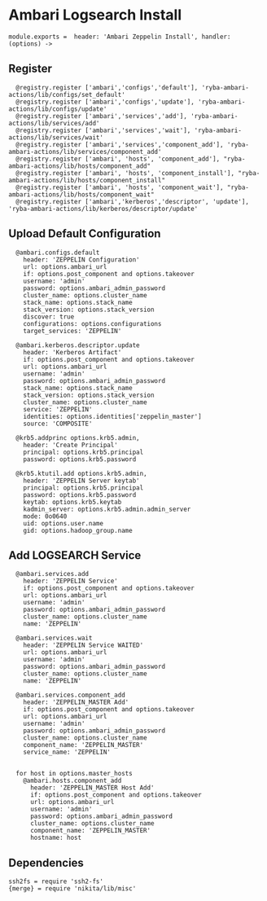 
# Ambari Logsearch Install

    module.exports =  header: 'Ambari Zeppelin Install', handler: (options) ->
    
## Register

      @registry.register ['ambari','configs','default'], 'ryba-ambari-actions/lib/configs/set_default'
      @registry.register ['ambari','configs','update'], 'ryba-ambari-actions/lib/configs/update'
      @registry.register ['ambari','services','add'], 'ryba-ambari-actions/lib/services/add'
      @registry.register ['ambari','services','wait'], 'ryba-ambari-actions/lib/services/wait'
      @registry.register ['ambari','services','component_add'], 'ryba-ambari-actions/lib/services/component_add'
      @registry.register ['ambari', 'hosts', 'component_add'], "ryba-ambari-actions/lib/hosts/component_add"
      @registry.register ['ambari', 'hosts', 'component_install'], "ryba-ambari-actions/lib/hosts/component_install"
      @registry.register ['ambari', 'hosts', 'component_wait'], "ryba-ambari-actions/lib/hosts/component_wait"
      @registry.register ['ambari','kerberos','descriptor', 'update'], 'ryba-ambari-actions/lib/kerberos/descriptor/update'



      
## Upload Default Configuration

      @ambari.configs.default
        header: 'ZEPPELIN Configuration'
        url: options.ambari_url
        if: options.post_component and options.takeover
        username: 'admin'
        password: options.ambari_admin_password
        cluster_name: options.cluster_name
        stack_name: options.stack_name
        stack_version: options.stack_version
        discover: true
        configurations: options.configurations
        target_services: 'ZEPPELIN'

      @ambari.kerberos.descriptor.update
        header: 'Kerberos Artifact'
        if: options.post_component and options.takeover
        url: options.ambari_url
        username: 'admin'
        password: options.ambari_admin_password
        stack_name: options.stack_name
        stack_version: options.stack_version
        cluster_name: options.cluster_name
        service: 'ZEPPELIN'
        identities: options.identities['zeppelin_master']
        source: 'COMPOSITE'

      @krb5.addprinc options.krb5.admin,
        header: 'Create Principal'
        principal: options.krb5.principal
        password: options.krb5.password

      @krb5.ktutil.add options.krb5.admin,
        header: 'ZEPPELIN Server keytab'
        principal: options.krb5.principal
        password: options.krb5.password
        keytab: options.krb5.keytab
        kadmin_server: options.krb5.admin.admin_server
        mode: 0o0640
        uid: options.user.name
        gid: options.hadoop_group.name 

## Add LOGSEARCH Service

      @ambari.services.add
        header: 'ZEPPELIN Service'
        if: options.post_component and options.takeover
        url: options.ambari_url
        username: 'admin'
        password: options.ambari_admin_password
        cluster_name: options.cluster_name
        name: 'ZEPPELIN'

      @ambari.services.wait
        header: 'ZEPPELIN Service WAITED'
        url: options.ambari_url
        username: 'admin'
        password: options.ambari_admin_password
        cluster_name: options.cluster_name
        name: 'ZEPPELIN'

      @ambari.services.component_add
        header: 'ZEPPELIN_MASTER Add'
        if: options.post_component and options.takeover
        url: options.ambari_url
        username: 'admin'
        password: options.ambari_admin_password
        cluster_name: options.cluster_name
        component_name: 'ZEPPELIN_MASTER'
        service_name: 'ZEPPELIN'
        
        
      for host in options.master_hosts
        @ambari.hosts.component_add
          header: 'ZEPPELIN_MASTER Host Add'
          if: options.post_component and options.takeover
          url: options.ambari_url
          username: 'admin'
          password: options.ambari_admin_password
          cluster_name: options.cluster_name
          component_name: 'ZEPPELIN_MASTER'
          hostname: host

## Dependencies

    ssh2fs = require 'ssh2-fs'
    {merge} = require 'nikita/lib/misc'